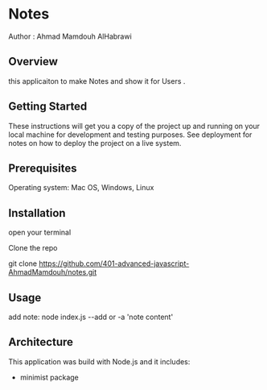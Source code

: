 # Notes
Author : Ahmad Mamdouh AlHabrawi

## Overview 
this applicaiton to make Notes and show it for Users .

## Getting Started
These instructions will get you a copy of the project up and running on your local machine for development and testing purposes. See deployment for notes on how to deploy the project on a live system.

## Prerequisites
Operating system: Mac OS, Windows, Linux

## Installation
open your terminal

Clone the repo

git clone https://github.com/401-advanced-javascript-AhmadMamdouh/notes.git

## Usage
add note: node index.js --add or -a 'note content'

## Architecture
This application was build with Node.js and it includes:

* minimist package